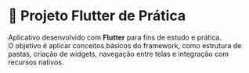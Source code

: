 # 📱 Projeto Flutter de Prática

Aplicativo desenvolvido com **Flutter** para fins de estudo e prática.  
O objetivo é aplicar conceitos básicos do framework, como estrutura de pastas, criação de widgets, navegação entre telas e integração com recursos nativos.
